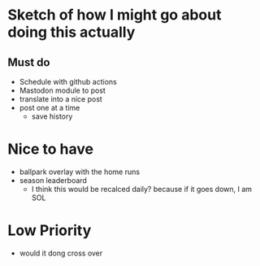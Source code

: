 # Sketch of how I might go about doing this actually


## Must do
- Schedule with github actions
- Mastodon module to post
- translate into a nice post
- post one at a time
   - save history



# Nice to have
- ballpark overlay with the home runs
- season leaderboard
    - I think this would be recalced daily? because if it goes down, I am SOL


# Low Priority
- would it dong cross over